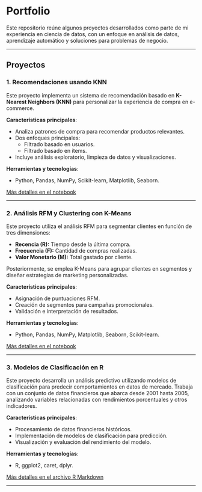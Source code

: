 # Portfolio 

Este repositorio reúne algunos proyectos desarrollados como parte de mi experiencia en ciencia de datos, con un enfoque en análisis de datos, aprendizaje automático y soluciones para problemas de negocio.

---

## Proyectos

### 1. Recomendaciones usando KNN
Este proyecto implementa un sistema de recomendación basado en **K-Nearest Neighbors (KNN)** para personalizar la experiencia de compra en e-commerce.

**Características principales**:
- Analiza patrones de compra para recomendar productos relevantes.
- Dos enfoques principales:
  - Filtrado basado en usuarios.
  - Filtrado basado en ítems.
- Incluye análisis exploratorio, limpieza de datos y visualizaciones.

**Herramientas y tecnologías**:
- Python, Pandas, NumPy, Scikit-learn, Matplotlib, Seaborn.

[Más detalles en el notebook](https://github.com/santieliges/PortfolioPersonal/blob/main/SistemaDeRecomendacionBasadoEnKNN/Recomendaciones%20usando%20KNN.ipynb)

---

### 2. Análisis RFM y Clustering con K-Means
Este proyecto utiliza el análisis RFM para segmentar clientes en función de tres dimensiones:
- **Recencia (R):** Tiempo desde la última compra.
- **Frecuencia (F):** Cantidad de compras realizadas.
- **Valor Monetario (M):** Total gastado por cliente.

Posteriormente, se emplea K-Means para agrupar clientes en segmentos y diseñar estrategias de marketing personalizadas.

**Características principales**:
- Asignación de puntuaciones RFM.
- Creación de segmentos para campañas promocionales.
- Validación e interpretación de resultados.

**Herramientas y tecnologías**:
- Python, Pandas, NumPy, Matplotlib, Seaborn, Scikit-learn.

[Más detalles en el notebook](https://github.com/santieliges/PortfolioPersonal/blob/main/RFM%20clustering%20con%20KMeans/RFM_clustering_con_Kmeans.ipynb)

---

### 3. Modelos de Clasificación en R
Este proyecto desarrolla un análisis predictivo utilizando modelos de clasificación para predecir comportamientos en datos de mercado. Trabaja con un conjunto de datos financieros que abarca desde 2001 hasta 2005, analizando variables relacionadas con rendimientos porcentuales y otros indicadores.

**Características principales**:
- Procesamiento de datos financieros históricos.
- Implementación de modelos de clasificación para predicción.
- Visualización y evaluación del rendimiento del modelo.

**Herramientas y tecnologías**:
- R, ggplot2, caret, dplyr.

[Más detalles en el archivo R Markdown](https://github.com/santieliges/PortfolioPersonal/blob/main/Modelos%20de%20clasificaci%C3%B3n/ModelosDeClasificacion.pdf)

---
